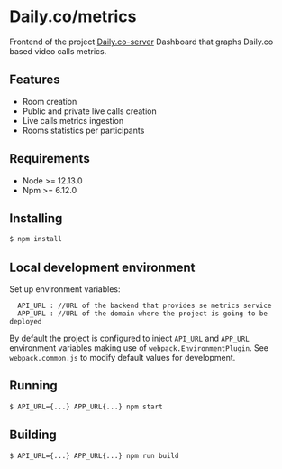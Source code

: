 # Daily.co/metrics

Frontend of the project [Daily.co-server](https://github.com/mikelRumayor/daily.co-server)
Dashboard that graphs Daily.co based video calls metrics.

## Features
- Room creation
- Public and private live calls creation
- Live calls metrics ingestion
- Rooms statistics per participants

## Requirements

- Node >= 12.13.0
- Npm >= 6.12.0

## Installing

```bash
$ npm install
```

## Local development environment

Set up environment variables:
```
  API_URL : //URL of the backend that provides se metrics service
  APP_URL : //URL of the domain where the project is going to be deployed
```
By default the project is configured to inject `API_URL` and `APP_URL` environment variables making use of `webpack.EnvironmentPlugin`. See `webpack.common.js` to modify default values for development.

## Running

```bash
$ API_URL={...} APP_URL{...} npm start
```

## Building

```bash
$ API_URL={...} APP_URL{...} npm run build
```
